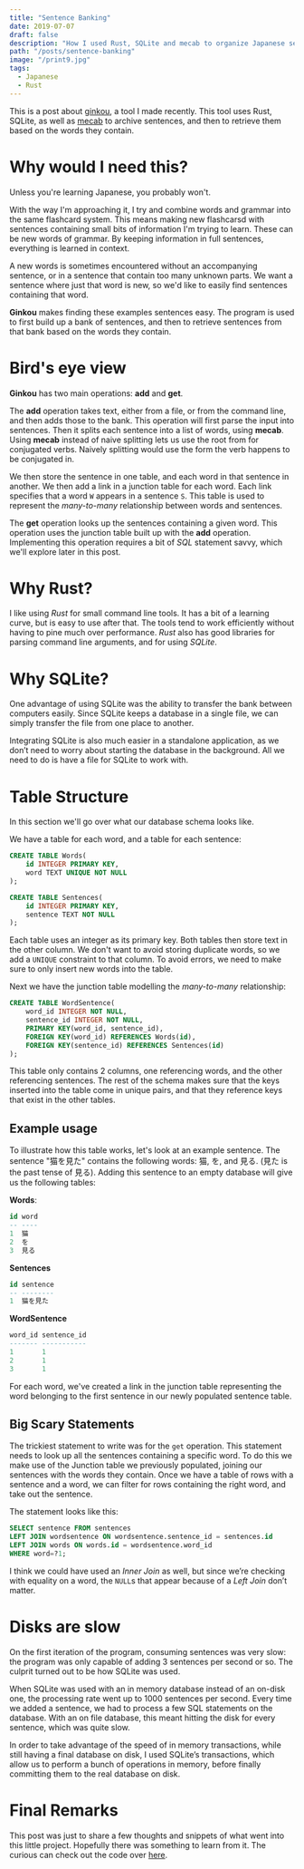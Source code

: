 ```yaml
---
title: "Sentence Banking"
date: 2019-07-07
draft: false
description: "How I used Rust, SQLite and mecab to organize Japanese sentences"
path: "/posts/sentence-banking"
image: "/print9.jpg"
tags:
  - Japanese
  - Rust
---
```


This is a post about [ginkou](https://github.com/cronokirby/ginkou), a tool I
made recently. This tool uses Rust, SQLite, as well as
[mecab](http://taku910.github.io/mecab/) to archive sentences, and then to
retrieve them based on the words they contain.

# Why would I need this?
Unless you're learning Japanese, you probably won't.

With the way I'm approaching it, I try and combine words and grammar into the
same flashcard system. This means making new flashcarsd with sentences
containing small bits of information I'm trying to learn. These can be new words
of grammar. By keeping information in full sentences, everything is learned in context.

A new words is sometimes encountered without an accompanying sentence, or in a
sentence that contain too many unknown parts. We want a sentence where just that
word is new, so we'd like to easily find sentences containing that word.

**Ginkou** makes finding these examples sentences easy. The program is used to
first build up a bank of sentences, and then to retrieve sentences from that
bank based on the words they contain.

# Bird's eye view
**Ginkou** has two main operations: **add** and **get**.

The **add** operation takes text, either from a file, or from the command line,
and then adds those to the bank. This operation will first parse the input into
sentences. Then it splits each sentence into a list of words, using **mecab**.
Using **mecab** instead of naive splitting lets us use the root from for
conjugated verbs. Naively splitting would use the form the verb happens to be
conjugated in.

We then store the sentence in one table, and each word in that sentence in
another. We then add a link in a junction table for each word. Each link
specifies that a word `W` appears in a sentence `S`. This table is used to
represent the *many-to-many* relationship between words and sentences.

The **get** operation looks up the sentences containing a given word. This
operation uses the junction table built up with the **add** operation.
Implementing this operation requires a bit of *SQL* statement savvy, which we'll explore later in
this post.

# Why Rust?
I like using *Rust* for small command line tools. It has a bit of a learning
curve, but is easy to use after that. The tools tend to work efficiently without
having to pine much over performance. *Rust* also has good libraries for parsing
command line arguments, and for using *SQLite*.

# Why SQLite?
One advantage of using SQLite was the ability to transfer the bank between
computers easily. Since SQLite keeps a database in a single file,
we can simply transfer the file from one place to another.

Integrating SQLite is also much easier in a standalone application,
as we don’t need to worry about starting the database in the background.
All we need to do is have a file for SQLite to work with.

# Table Structure
In this section we'll go over what our database schema looks like.

We have a table for each word, and a table for each sentence:

```sql
CREATE TABLE Words(
    id INTEGER PRIMARY KEY,
    word TEXT UNIQUE NOT NULL
);

CREATE TABLE Sentences(
    id INTEGER PRIMARY KEY,
    sentence TEXT NOT NULL
);
```

Each table uses an integer as its primary key. Both tables then store text in
the other column. We don't want to avoid storing duplicate words, so we add a
`UNIQUE` constraint to that column. To avoid errors, we need to make sure to
only insert new words into the table.

Next we have the junction table modelling the *many-to-many* relationship:
```sql
CREATE TABLE WordSentence(
    word_id INTEGER NOT NULL,
    sentence_id INTEGER NOT NULL,
    PRIMARY KEY(word_id, sentence_id),
    FOREIGN KEY(word_id) REFERENCES Words(id),
    FOREIGN KEY(sentence_id) REFERENCES Sentences(id)
);
```
This table only contains 2 columns, one referencing words, and the other
referencing sentences. The rest of the schema makes sure that the keys inserted
into the table come in unique pairs, and that they reference keys that exist in
the other tables.

## Example usage

To illustrate how this table works, let's look at an example sentence. The
sentence "猫を見た" contains the following words: 猫, を, and 見る. (見た is the
past tense of 見る). Adding this sentence to an empty database will give us the
following tables:

**Words**:
```sql
id word
-- ----
1  猫
2  を
3  見る
```

**Sentences**

```sql
id sentence
-- --------
1  猫を見た
```

**WordSentence**
```sql
word_id sentence_id
------- -----------
1       1
2       1
3       1
```

For each word, we've created a link in the junction table representing the word
belonging to the first sentence in our newly populated sentence table.

## Big Scary Statements
The trickiest statement to write was for the `get` operation.
This statement needs to look up all the sentences containing a specific word.
To do this we make use of the Junction table we previously populated,
joining our sentences with the words they contain.
Once we have a table of rows with a sentence and a word,
we can filter for rows containing the right word, and take out the sentence.

The statement looks like this:
```sql
SELECT sentence FROM sentences
LEFT JOIN wordsentence ON wordsentence.sentence_id = sentences.id
LEFT JOIN words ON words.id = wordsentence.word_id
WHERE word=?1;
```

I think we could have used an *Inner Join* as well,
but since we’re checking with equality on a word,
the `NULL`s that appear because of a *Left Join* don’t matter.

# Disks are slow
On the first iteration of the program, consuming sentences was very slow:
the program was only capable of adding 3 sentences per second or so.
The culprit turned out to be how SQLite was used.

When SQLite was used with an in memory database instead of an on-disk one,
the processing rate went up to 1000 sentences per second.
Every time we added a sentence, we had to process a few SQL statements on the
database. With an on file database, this meant hitting the disk for every sentence, which was quite slow.

In order to take advantage of the speed of in memory transactions,
while still having a final database on disk, I used SQLite’s transactions,
which allow us to perform a bunch of operations in memory,
before finally committing them to the real database on disk.

# Final Remarks
This post was just to share a few thoughts and snippets of what went into this
little project. Hopefully there was something to learn from it.
The curious can check out the code over [here](https://github.com/cronokirby/ginkou).

